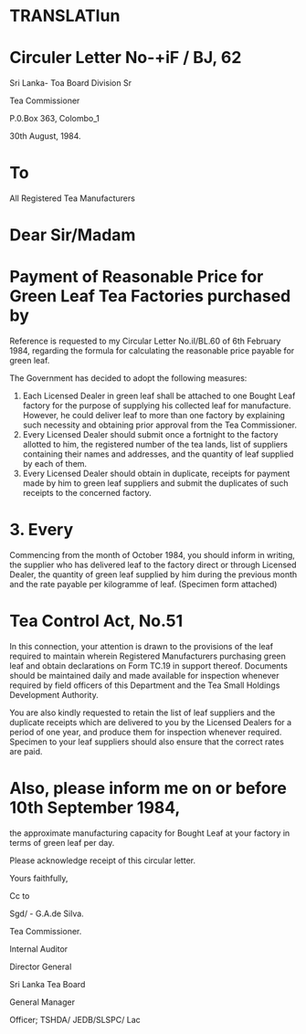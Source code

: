# TRANSLATIun

# Circuler Letter No-+iF / BJ, 62

Sri Lanka- Toa Board Division Sr

Tea Commissioner

P.0.Box 363, Colombo_1

30th August, 1984.

# To

All Registered Tea Manufacturers

# Dear Sir/Madam

# Payment of Reasonable Price for Green Leaf Tea Factories purchased by

Reference is requested to my Circular Letter No.iI/BL.60 of 6th February 1984, regarding the formula for calculating the reasonable price payable for green leaf.

The Government has decided to adopt the following measures:

1. Each Licensed Dealer in green leaf shall be attached to one Bought Leaf factory for the purpose of supplying his collected leaf for manufacture. However, he could deliver leaf to more than one factory by explaining such necessity and obtaining prior approval from the Tea Commissioner.
2. Every Licensed Dealer should submit once a fortnight to the factory allotted to him, the registered number of the tea lands, list of suppliers containing their names and addresses, and the quantity of leaf supplied by each of them.
3. Every Licensed Dealer should obtain in duplicate, receipts for payment made by him to green leaf suppliers and submit the duplicates of such receipts to the concerned factory.

# 3. Every

Commencing from the month of October 1984, you should inform in writing, the supplier who has delivered leaf to the factory direct or through Licensed Dealer, the quantity of green leaf supplied by him during the previous month and the rate payable per kilogramme of leaf. (Specimen form attached)

# Tea Control Act, No.51

In this connection, your attention is drawn to the provisions of the leaf required to maintain wherein Registered Manufacturers purchasing green leaf and obtain declarations on Form TC.19 in support thereof. Documents should be maintained daily and made available for inspection whenever required by field officers of this Department and the Tea Small Holdings Development Authority.

You are also kindly requested to retain the list of leaf suppliers and the duplicate receipts which are delivered to you by the Licensed Dealers for a period of one year, and produce them for inspection whenever required. Specimen to your leaf suppliers should also ensure that the correct rates are paid.

# Also, please inform me on or before 10th September 1984,

the approximate manufacturing capacity for Bought Leaf at your factory in terms of green leaf per day.

Please acknowledge receipt of this circular letter.

Yours faithfully,

Cc to

Sgd/ - G.A.de Silva.

Tea Commissioner.

Internal Auditor

Director General

Sri Lanka Tea Board

General Manager

Officer; TSHDA/ JEDB/SLSPC/ Lac